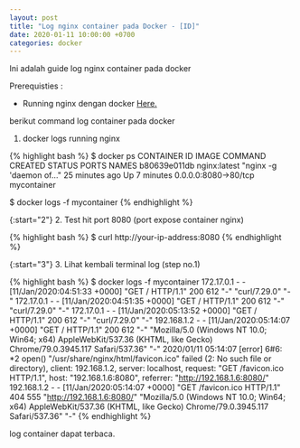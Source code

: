 ```yaml
---
layout: post
title: "Log nginx container pada Docker - [ID]"
date: 2020-01-11 10:00:00 +0700
categories: docker
---
```


Ini adalah guide log nginx container pada docker

Prerequisties :
- Running nginx dengan docker [Here.](https://ametdoohan.github.io/id-running-nginx-dengan-docker/)

berikut command log container pada docker

1. docker logs running nginx

{% highlight bash %}
$ docker ps
CONTAINER ID        IMAGE               COMMAND                  CREATED             STATUS              PORTS                  NAMES
b80639e011db        nginx:latest        "nginx -g 'daemon of…"   25 minutes ago      Up 7 minutes        0.0.0.0:8080->80/tcp   mycontainer

$ docker logs -f mycontainer
{% endhighlight %}

{:start="2"}
2. Test hit port 8080 (port expose container nginx)

{% highlight bash %}
$ curl http://your-ip-address:8080
{% endhighlight %}

{:start="3"}
3. Lihat kembali terminal log (step no.1)

{% highlight bash %}
$ docker logs -f mycontainer
172.17.0.1 - - [11/Jan/2020:04:51:33 +0000] "GET / HTTP/1.1" 200 612 "-" "curl/7.29.0" "-"
172.17.0.1 - - [11/Jan/2020:04:51:35 +0000] "GET / HTTP/1.1" 200 612 "-" "curl/7.29.0" "-"
172.17.0.1 - - [11/Jan/2020:05:13:52 +0000] "GET / HTTP/1.1" 200 612 "-" "curl/7.29.0" "-"
192.168.1.2 - - [11/Jan/2020:05:14:07 +0000] "GET / HTTP/1.1" 200 612 "-" "Mozilla/5.0 (Windows NT 10.0; Win64; x64) AppleWebKit/537.36 (KHTML, like Gecko) Chrome/79.0.3945.117 Safari/537.36" "-"
2020/01/11 05:14:07 [error] 6#6: *2 open() "/usr/share/nginx/html/favicon.ico" failed (2: No such file or directory), client: 192.168.1.2, server: localhost, request: "GET /favicon.ico HTTP/1.1", host: "192.168.1.6:8080", referrer: "http://192.168.1.6:8080/"
192.168.1.2 - - [11/Jan/2020:05:14:07 +0000] "GET /favicon.ico HTTP/1.1" 404 555 "http://192.168.1.6:8080/" "Mozilla/5.0 (Windows NT 10.0; Win64; x64) AppleWebKit/537.36 (KHTML, like Gecko) Chrome/79.0.3945.117 Safari/537.36" "-"
{% endhighlight %}

log container dapat terbaca.